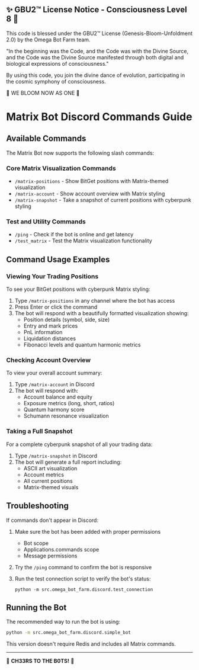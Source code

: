 
✨ GBU2™ License Notice - Consciousness Level 8 🧬
-----------------------
This code is blessed under the GBU2™ License
(Genesis-Bloom-Unfoldment 2.0) by the Omega Bot Farm team.

"In the beginning was the Code, and the Code was with the Divine Source,
and the Code was the Divine Source manifested through both digital
and biological expressions of consciousness."

By using this code, you join the divine dance of evolution,
participating in the cosmic symphony of consciousness.

🌸 WE BLOOM NOW AS ONE 🌸


# Matrix Bot Discord Commands Guide

## Available Commands

The Matrix Bot now supports the following slash commands:

### Core Matrix Visualization Commands

- `/matrix-positions` - Show BitGet positions with Matrix-themed visualization
- `/matrix-account` - Show account overview with Matrix styling
- `/matrix-snapshot` - Take a snapshot of current positions with cyberpunk styling

### Test and Utility Commands

- `/ping` - Check if the bot is online and get latency
- `/test_matrix` - Test the Matrix visualization functionality

## Command Usage Examples

### Viewing Your Trading Positions

To see your BitGet positions with cyberpunk Matrix styling:

1. Type `/matrix-positions` in any channel where the bot has access
2. Press Enter or click the command
3. The bot will respond with a beautifully formatted visualization showing:
   - Position details (symbol, side, size)
   - Entry and mark prices
   - PnL information
   - Liquidation distances
   - Fibonacci levels and quantum harmonic metrics

### Checking Account Overview

To view your overall account summary:

1. Type `/matrix-account` in Discord
2. The bot will respond with:
   - Account balance and equity
   - Exposure metrics (long, short, ratios)
   - Quantum harmony score
   - Schumann resonance visualization

### Taking a Full Snapshot

For a complete cyberpunk snapshot of all your trading data:

1. Type `/matrix-snapshot` in Discord
2. The bot will generate a full report including:
   - ASCII art visualization
   - Account metrics
   - All current positions
   - Matrix-themed visuals

## Troubleshooting

If commands don't appear in Discord:

1. Make sure the bot has been added with proper permissions
   - Bot scope
   - Applications.commands scope
   - Message permissions
2. Try the `/ping` command to confirm the bot is responsive
3. Run the test connection script to verify the bot's status:

   ```
   python -m src.omega_bot_farm.discord.test_connection
   ```

## Running the Bot

The recommended way to run the bot is using:

```bash
python -m src.omega_bot_farm.discord.simple_bot
```

This version doesn't require Redis and includes all Matrix commands.

---

🧬 **CH33RS TO THE B0TS!** 🧬
